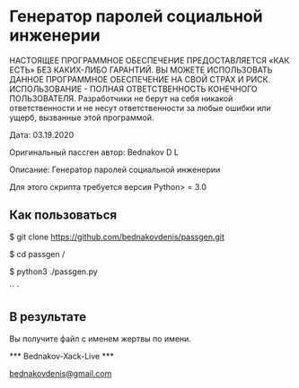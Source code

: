 
                                                  
                                                  



# Генератор паролей социальной инженерии

НАСТОЯЩЕЕ ПРОГРАММНОЕ ОБЕСПЕЧЕНИЕ ПРЕДОСТАВЛЯЕТСЯ «КАК ЕСТЬ» БЕЗ КАКИХ-ЛИБО ГАРАНТИЙ. ВЫ МОЖЕТЕ ИСПОЛЬЗОВАТЬ ДАННОЕ ПРОГРАММНОЕ ОБЕСПЕЧЕНИЕ НА СВОЙ СТРАХ И РИСК. ИСПОЛЬЗОВАНИЕ - ПОЛНАЯ ОТВЕТСТВЕННОСТЬ КОНЕЧНОГО ПОЛЬЗОВАТЕЛЯ. Разработчики не берут на себя никакой ответственности и не несут ответственности за любые ошибки или ущерб, вызванные этой программой.

Дата: 03.19.2020

Оригинальный пассген автор: Bednakov D L


Описание: Генератор паролей социальной инженерии

Для этого скрипта требуется версия Python> = 3.0

## Как пользоваться

$ git clone https://github.com/bednakovdenis/passgen.git


$ cd passgen /


$ python3 ./passgen.py

`` `
## В результате
Вы получите файл с именем жертвы по имени.

*** Bednakov-Xack-Live ***

bednakovdenis@gmail.com

